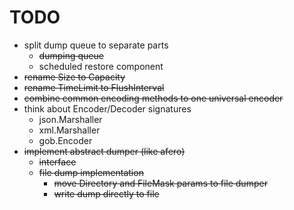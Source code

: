# TODO

* split dump queue to separate parts
  * ~~dumping queue~~
  * scheduled restore component
* ~~rename Size to Capacity~~
* ~~rename TimeLimit to FlushInterval~~
* ~~combine common encoding methods to one universal encoder~~
* think about Encoder/Decoder signatures
  * json.Marshaller
  * xml.Marshaller
  * gob.Encoder
* ~~implement abstract dumper (like afero)~~
  * ~~interface~~
  * ~~file dump implementation~~
    * ~~move Directory and FileMask params to file dumper~~
    * ~~write dump directly to file~~
